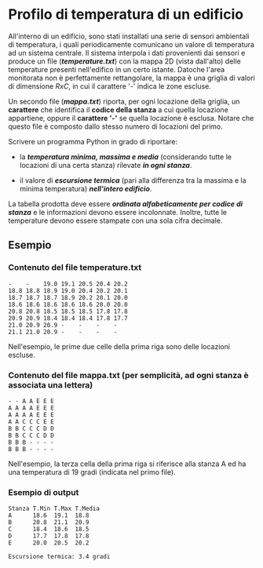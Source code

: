 # Profilo di temperatura di un edificio

All'interno di un edificio, sono stati installati una serie di sensori ambientali di temperatura, i quali periodicamente comunicano un valore di temperatura ad un sistema centrale. Il sistema interpola i dati provenienti dai sensori e produce un file (***temperature.txt***) con la mappa 2D (vista dall'alto) delle temperature presenti nell'edifico in un certo istante. Datoche l'area monitorata non è perfettamente rettangolare, la mappa è una griglia di valori di dimensione *RxC*, in cui il carattere '-' indica le zone escluse.

Un secondo file (***mappa.txt***) riporta, per ogni locazione della griglia, un **carattere** che identifica il **codice della stanza** a cui quella locazione appartiene, oppure il **carattere '-'** se quella locazione è esclusa. Notare che questo file è composto dallo stesso numero di locazioni del primo.

Scrivere un programma Python in grado di riportare: 

- la ***temperatura minima, massima e media*** (considerando tutte le locazioni di una certa stanza) rilevate ***in ogni stanza***. 

- il valore di ***escursione termica*** (pari alla differenza tra la massima e la minima temperatura) ***nell'intero edificio***.

La tabella prodotta deve essere ***ordinata alfabeticamente per codice di stanza*** e le informazioni devono essere incolonnate. Inoltre, tutte le temperature devono essere stampate con una sola cifra decimale.

## Esempio

### Contenuto del file temperature.txt

    -    -    19.0 19.1 20.5 20.4 20.2
    18.8 18.8 18.9 19.0 20.4 20.2 20.1
    18.7 18.7 18.7 18.9 20.2 20.1 20.0
    18.6 18.6 18.6 18.6 18.6 20.0 20.0
    20.8 20.8 18.5 18.5 18.5 17.8 17.8
    20.9 20.9 18.4 18.4 18.4 17.8 17.7
    21.0 20.9 20.9 -    -    -    -
    21.1 21.0 20.9 -    -    -    -

Nell'esempio, le prime due celle della prima riga sono delle locazioni escluse.

### Contenuto del file mappa.txt (per semplicità, ad ogni stanza è associata una lettera)


    - - A A E E E
    A A A A E E E
    A A A A E E E
    A A C C C E E
    B B C C C D D
    B B C C C D D
    B B B - - - -
    B B B - - - -

Nell'esempio, la terza cella della prima riga si riferisce alla stanza A ed ha una temperatura di 19 gradi (indicata nel primo file).

### Esempio di output

    Stanza T.Min T.Max T.Media
    A      18.6  19.1  18.8
    B      20.8  21.1  20.9
    C      18.4  18.6  18.5
    D      17.7  17.8  17.8
    E      20.0  20.5  20.2

    Escursione termica: 3.4 gradi